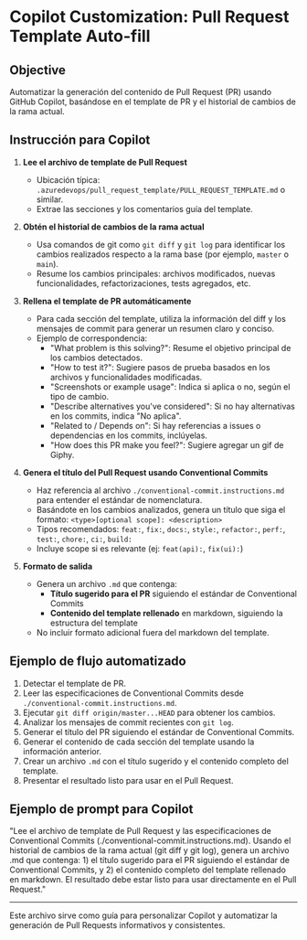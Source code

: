 # Copilot Customization: Pull Request Template Auto-fill

## Objective
Automatizar la generación del contenido de Pull Request (PR) usando GitHub Copilot, basándose en el template de PR y el historial de cambios de la rama actual.

## Instrucción para Copilot

1. **Lee el archivo de template de Pull Request**
   - Ubicación típica: `.azuredevops/pull_request_template/PULL_REQUEST_TEMPLATE.md` o similar.
   - Extrae las secciones y los comentarios guía del template.

2. **Obtén el historial de cambios de la rama actual**
   - Usa comandos de git como `git diff` y `git log` para identificar los cambios realizados respecto a la rama base (por ejemplo, `master` o `main`).
   - Resume los cambios principales: archivos modificados, nuevas funcionalidades, refactorizaciones, tests agregados, etc.

3. **Rellena el template de PR automáticamente**
   - Para cada sección del template, utiliza la información del diff y los mensajes de commit para generar un resumen claro y conciso.
   - Ejemplo de correspondencia:
     - "What problem is this solving?": Resume el objetivo principal de los cambios detectados.
     - "How to test it?": Sugiere pasos de prueba basados en los archivos y funcionalidades modificadas.
     - "Screenshots or example usage": Indica si aplica o no, según el tipo de cambio.
     - "Describe alternatives you've considered": Si no hay alternativas en los commits, indica "No aplica".
     - "Related to / Depends on": Si hay referencias a issues o dependencias en los commits, inclúyelas.
     - "How does this PR make you feel?": Sugiere agregar un gif de Giphy.

4. **Genera el título del Pull Request usando Conventional Commits**
   - Haz referencia al archivo `./conventional-commit.instructions.md` para entender el estándar de nomenclatura.
   - Basándote en los cambios analizados, genera un título que siga el formato: `<type>[optional scope]: <description>`
   - Tipos recomendados: `feat:`, `fix:`, `docs:`, `style:`, `refactor:`, `perf:`, `test:`, `chore:`, `ci:`, `build:`
   - Incluye scope si es relevante (ej: `feat(api):`, `fix(ui):`)

5. **Formato de salida**
   - Genera un archivo `.md` que contenga:
     - **Título sugerido para el PR** siguiendo el estándar de Conventional Commits
     - **Contenido del template rellenado** en markdown, siguiendo la estructura del template
   - No incluir formato adicional fuera del markdown del template.

## Ejemplo de flujo automatizado

1. Detectar el template de PR.
2. Leer las especificaciones de Conventional Commits desde `./conventional-commit.instructions.md`.
3. Ejecutar `git diff origin/master...HEAD` para obtener los cambios.
4. Analizar los mensajes de commit recientes con `git log`.
5. Generar el título del PR siguiendo el estándar de Conventional Commits.
6. Generar el contenido de cada sección del template usando la información anterior.
7. Crear un archivo `.md` con el título sugerido y el contenido completo del template.
8. Presentar el resultado listo para usar en el Pull Request.

## Ejemplo de prompt para Copilot

"Lee el archivo de template de Pull Request y las especificaciones de Conventional Commits (./conventional-commit.instructions.md). Usando el historial de cambios de la rama actual (git diff y git log), genera un archivo .md que contenga: 1) el título sugerido para el PR siguiendo el estándar de Conventional Commits, y 2) el contenido completo del template rellenado en markdown. El resultado debe estar listo para usar directamente en el Pull Request."

---

Este archivo sirve como guía para personalizar Copilot y automatizar la generación de Pull Requests informativos y consistentes.
